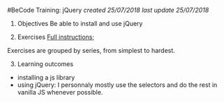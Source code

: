 #BeCode Training: jQuery
*created 25/07/2018*
*last update 25/07/2018*

1. Objectives
Be able to install and use jQuery

2. Exercises
[Full instructions](https://github.com/quang-le/jQuery/blob/master/instruction.md);

Exercises are grouped by series, from simplest to hardest.

3. Learning outcomes
- installing a js library
- using jQuery: I personnaly mostly use the selectors and do the rest in vanilla JS whenever possible.

